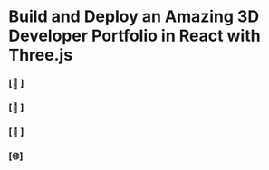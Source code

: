 # Build and Deploy an Amazing 3D Developer Portfolio in React with Three.js

### [🌟 ]
### [🚀 ]
### [📙 ]
### [🌐]

